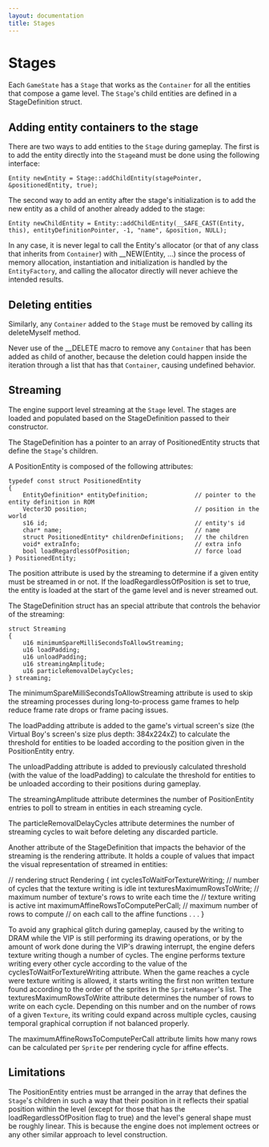 ```yaml
---
layout: documentation
title: Stages
---
```


# Stages

Each `GameState` has a `Stage` that works as the `Container` for all the entities that compose a game level. The `Stage`'s child entities are defined in a StageDefinition struct.

## Adding entity containers to the stage

There are two ways to add entities to the `Stage` during gameplay. The first is to add the entity directly into the `Stage`and must be done using the following interface:

    Entity newEntity = Stage::addChildEntity(stagePointer, &positionedEntity, true);

The second way to add an entity after the stage's initialization is to add the new entity as a child of another already added to the stage:

    Entity newChildEntity = Entity::addChildEntity(__SAFE_CAST(Entity, this), entityDefinitionPointer, -1, "name", &position, NULL);

In any case, it is never legal to call the Entity's allocator (or that of any class that inherits from `Container`) with \_\_NEW(Entity, ...) since the process of memory allocation, instantiation and initialization is handled by the `EntityFactory`, and calling the allocator directly will never achieve the intended results.

## Deleting entities

Similarly, any `Container` added to the `Stage` must be removed by calling its deleteMyself method.

Never use of the \_\_DELETE macro to remove any `Container` that has been added as child of another, because the deletion could happen inside the iteration through a list that has that `Container`, causing undefined behavior.

## Streaming

The engine support level streaming at the `Stage` level. The stages are loaded and populated based on the StageDefinition passed to their constructor.

The StageDefinition has a pointer to an array of PositionedEntity structs that define the `Stage`'s children.

A PositionEntity is composed of the following attributes:

    typedef const struct PositionedEntity
    {
        EntityDefinition* entityDefinition; 			// pointer to the entity definition in ROM
        Vector3D position; 								// position in the world
        s16 id;											// entity's id
        char* name;										// name
        struct PositionedEntity* childrenDefinitions;	// the children
        void* extraInfo;								// extra info
    	bool loadRegardlessOfPosition;					// force load
    } PositionedEntity;

The position attribute is used by the streaming to determine if a given entity must be streamed in or not. If the loadRegardlessOfPosition is set to true, the entity is loaded at the start of the game level and is never streamed out.

The StageDefinition struct has an special attribute that controls the behavior of the streaming:

    struct Streaming
    {
    	u16 minimumSpareMilliSecondsToAllowStreaming;
    	u16 loadPadding;
    	u16 unloadPadding;
    	u16 streamingAmplitude;
    	u16 particleRemovalDelayCycles;
    } streaming;

The minimumSpareMilliSecondsToAllowStreaming attribute is used to skip the streaming processes during long-to-process game frames to help reduce frame rate drops or frame pacing issues.

The loadPadding attribute is added to the game's virtual screen's size (the Virtual Boy's screen's size plus depth: 384x224xZ) to calculate the threshold for entities to be loaded according to the position given in the PositionEntity entry.

The unloadPadding attribute is added to previously calculated threshold (with the value of the loadPadding) to calculate the threshold for entities to be unloaded according to their positions during gameplay.

The streamingAmplitude attribute determines the number of PositionEntity entries to poll to stream in entities in each streaming cycle.

The particleRemovalDelayCycles attribute determines the number of streaming cycles to wait before deleting any discarded particle.

Another attribute of the StageDefinition that impacts the behavior of the streaming is the rendering attribute. It holds a couple of values that impact the visual representation of streamed in entities:

// rendering
struct Rendering
{
int cyclesToWaitForTextureWriting; // number of cycles that the texture writing is idle
int texturesMaximumRowsToWrite; // maximum number of texture's rows to write each time the
// texture writing is active
int maximumAffineRowsToComputePerCall; // maximum number of rows to compute
// on each call to the affine functions
.
.
.
}

To avoid any graphical glitch during gameplay, caused by the writing to DRAM while the VIP is still performing its drawing operations, or by the amount of work done during the VIP's drawing interrupt, the engine defers texture writing though a number of cycles. The engine performs texture writing every other cycle according to the value of the cyclesToWaitForTextureWriting attribute.
When the game reaches a cycle were texture writing is allowed, it starts writing the first non written texture found according to the order of the sprites in the `SpriteManager`'s list. The texturesMaximumRowsToWrite attribute determines the number of rows to write on each cycle. Depending on this number and on the number of rows of a given `Texture`, its writing could expand across multiple cycles, causing temporal graphical corruption if not balanced properly.

The maximumAffineRowsToComputePerCall attribute limits how many rows can be calculated per `Sprite` per rendering cycle for affine effects.

## Limitations

The PositionEntity entries must be arranged in the array that defines the `Stage`'s children in such a way that their position in it reflects their spatial position within the level (except for those that has the loadRegardlessOfPosition flag to true) and the level's general shape must be roughly linear. This is because the engine does not implement octrees or any other similar approach to level construction.
